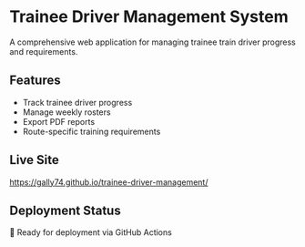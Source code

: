 # Trainee Driver Management System

A comprehensive web application for managing trainee train driver progress and requirements.

## Features
- Track trainee driver progress
- Manage weekly rosters
- Export PDF reports
- Route-specific training requirements

## Live Site
https://gally74.github.io/trainee-driver-management/

## Deployment Status
🚀 Ready for deployment via GitHub Actions 